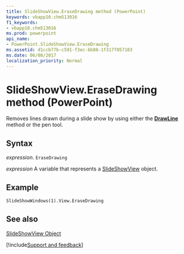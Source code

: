 ```yaml
---
title: SlideShowView.EraseDrawing method (PowerPoint)
keywords: vbapp10.chm513016
f1_keywords:
- vbapp10.chm513016
ms.prod: powerpoint
api_name:
- PowerPoint.SlideShowView.EraseDrawing
ms.assetid: d1ccb77b-c591-f3ec-bb88-1f317f057103
ms.date: 06/08/2017
localization_priority: Normal
---
```



# SlideShowView.EraseDrawing method (PowerPoint)

Removes lines drawn during a slide show by using either the  **[DrawLine](PowerPoint.SlideShowView.DrawLine.md)** method or the pen tool.


## Syntax

_expression_. `EraseDrawing`

_expression_ A variable that represents a [SlideShowView](PowerPoint.SlideShowView.md) object.


## Example


```vb
SlideShowWindows(1).View.EraseDrawing
```


## See also


[SlideShowView Object](PowerPoint.SlideShowView.md)

[!include[Support and feedback](~/includes/feedback-boilerplate.md)]